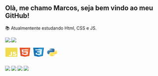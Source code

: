 ## Olà, me chamo Marcos, seja bem vindo ao meu GitHub! 

📚 Atualmentente estudando Html, CSS e JS. 
<!--
<div>

  <img height=180em align="center" src="https://github-readme-stats.vercel.app/api?username=Markz02&show_icons=true&theme=transparent"/>
  <img height=180em align="center" src="https://github-readme-stats.vercel.app/api/top-langs/?username=Markz02&layout=compact&theme=transparent"/>
</div>
 -->   
<!--github stats lado a lado-->
<a href="https://github.com/anuraghazra/github-readme-stats">
  <img height=180rm align="center" src="https://github-readme-stats.vercel.app/api?username=Markz02&show_icons=true&theme=transparent"/>
</a>
<a href="https://github.com/anuraghazra/convoychat">
  <img height=180rm align="center" src="https://github-readme-stats.vercel.app/api/top-langs/?username=Markz02&layout=compact&langs_count=8&card_width=320&theme=transparent"/>
</a>






<div style="display: inline_block"><br>
  <img align="center" alt="Markz-Js" height="30" width="40" src="https://raw.githubusercontent.com/devicons/devicon/master/icons/javascript/javascript-plain.svg">
  <img align="center" alt="Markz-HTML" height="30" width="40" src="https://raw.githubusercontent.com/devicons/devicon/master/icons/html5/html5-original.svg">
  <img align="center" alt="Markz-CSS" height="30" width="40" src="https://raw.githubusercontent.com/devicons/devicon/master/icons/css3/css3-original.svg">
  <img align="center" alt="Markz-Python" height="30" width="40" src="https://raw.githubusercontent.com/devicons/devicon/master/icons/python/python-original.svg">
</div>

##
<div> 
  <a href="https://www.instagram.com/markz_sousa" target="_blank"><img src="https://img.shields.io/badge/-Instagram-%23E4405F?style=for-the-badge&logo=instagram&logoColor=white" target="_blank"></a>
  <a href=" " target="_blank"><img src="https://img.shields.io/badge/Discord-7289DA?style=for-the-badge&logo=discord&logoColor=white" target="_blank"></a> 
  <a href = "markzsousa@gmail.com"><img src="https://img.shields.io/badge/-Gmail-%23333?style=for-the-badge&logo=gmail&logoColor=white" target="_blank"></a>
  <a href="https://www.linkedin.com/in/marcossousadev" target="_blank"><img src="https://img.shields.io/badge/-LinkedIn-%230077B5?style=for-the-badge&logo=linkedin&logoColor=white" target="_blank"></a> 
  
</div>

